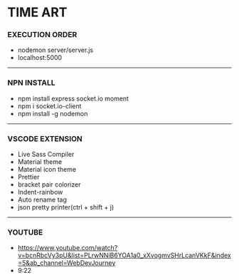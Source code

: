 # TIME ART
### EXECUTION ORDER
- nodemon server/server.js
- localhost:5000
---
### NPN INSTALL
- npm install express socket.io moment
- npm i socket.io-client
- npm install -g nodemon
---
### VSCODE EXTENSION
- Live Sass Compiler
- Material theme
- Material icon theme
- Prettier
- bracket pair colorizer
- Indent-rainbow
- Auto rename tag
- json pretty printer(ctrl + shift + j)
---
### YOUTUBE
- https://www.youtube.com/watch?v=bcnRbcVy3pU&list=PLrwNNiB6YOA1a0_xXvogmvSHrLcanVKkF&index=5&ab_channel=WebDevJourney
- 9:22
